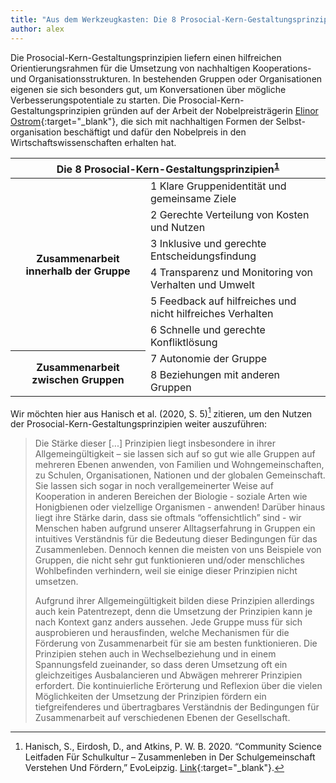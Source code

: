 ```yaml
---
title: "Aus dem Werkzeugkasten: Die 8 Prosocial-Kern-Gestaltungsprinzipien" 
author: alex
---
```


Die Prosocial-Kern-Gestaltungsprinzipien liefern einen hilfreichen Orientierungsrahmen für die Umsetzung von nachhaltigen Kooperations- und Organisationsstrukturen. In bestehenden Gruppen oder Organisationen eigenen sie sich besonders gut, um Konversationen über mögliche Verbesserungspotentiale zu starten. Die Prosocial-Kern-Gestaltungsprinzipien gründen auf der Arbeit der Nobelpreisträgerin [Elinor Ostrom](https://de.wikipedia.org/wiki/Elinor_Ostrom){:target="_blank"}, die sich mit nachhaltigen Formen der Selbst-organisation beschäftigt und dafür den Nobelpreis in den Wirtschaftswissenschaften erhalten hat. 

<table class="table table-bordered">
<thead>
  <tr>  
    <th colspan="2" scope="col" class="text-center">Die 8 Prosocial-Kern-Gestaltungsprinzipien<sup id="fnref:2" role="doc-noteref"><a href="#fn:1" class="footnote" rel="footnote">1</a></sup></th>
  </tr>
</thead>
<tbody>
  <tr>
    <th rowspan="6" scope="row">Zusammenarbeit innerhalb der Gruppe</th>
    <td>1 Klare Gruppenidentität und gemeinsame Ziele</td>
  </tr>
  <tr>
    <td>2 Gerechte Verteilung von Kosten und Nutzen</td>
  </tr>
  <tr>
    <td>3 Inklusive und gerechte Entscheidungsfindung</td>
  </tr>
  <tr>
    <td>4 Transparenz und Monitoring von Verhalten und Umwelt</td>
  </tr>
  <tr>
    <td>5 Feedback auf hilfreiches und nicht hilfreiches Verhalten</td>
  </tr>
  <tr>
    <td>6 Schnelle und gerechte Konfliktlösung</td>
  </tr>
  <tr>
    <th rowspan="2" scope="row">Zusammenarbeit zwischen Gruppen</th>
    <td>7 Autonomie der Gruppe</td>
  </tr>
  <tr>
    <td>8 Beziehungen mit anderen Gruppen</td>
  </tr>
</tbody>
</table>

Wir möchten hier aus Hanisch et al. (2020, S. 5)[^1] zitieren, um den Nutzen der Prosocial-Kern-Gestaltungsprinzipien weiter auszuführen:

> Die Stärke dieser [...] Prinzipien liegt insbesondere in ihrer Allgemeingültigkeit – sie lassen sich auf so gut wie alle Gruppen auf mehreren Ebenen anwenden, von Familien und Wohngemeinschaften, zu Schulen, Organisationen, Nationen und der globalen Gemeinschaft. Sie lassen sich sogar in noch verallgemeinerter Weise auf Kooperation in anderen Bereichen der Biologie - soziale Arten wie Honigbienen oder vielzellige Organismen - anwenden! Darüber hinaus liegt ihre Stärke darin, dass sie oftmals “offensichtlich” sind - wir Menschen haben aufgrund unserer Alltagserfahrung in Gruppen ein intuitives Verständnis für die Bedeutung dieser Bedingungen für das Zusammenleben. Dennoch kennen die meisten von uns Beispiele von Gruppen, die nicht sehr gut funktionieren und/oder menschliches Wohlbefinden verhindern, weil sie einige dieser Prinzipien nicht umsetzen. 
> 
> Aufgrund ihrer Allgemeingültigkeit bilden diese Prinzipien allerdings auch kein Patentrezept, denn die Umsetzung der Prinzipien kann je nach Kontext ganz anders aussehen. Jede Gruppe muss für sich ausprobieren und herausfinden, welche Mechanismen für die Förderung von Zusammenarbeit für sie am besten funktionieren. Die Prinzipien stehen auch in Wechselbeziehung und in einem Spannungsfeld zueinander, so dass deren Umsetzung oft ein gleichzeitiges Ausbalancieren und Abwägen mehrerer Prinzipien erfordert. Die kontinuierliche Erörterung und Reflexion über die vielen Möglichkeiten der Umsetzung der Prinzipien fördern ein tiefgreifenderes und übertragbares Verständnis der Bedingungen für Zusammenarbeit auf verschiedenen Ebenen der Gesellschaft.

[^1]: Hanisch, S., Eirdosh, D., and Atkins, P. W. B. 2020. “Community Science Leitfaden Für Schulkultur – Zusammenleben in Der Schulgemeinschaft Verstehen Und Fördern,” EvoLeipzig. [Link](http://CommunityScience.EvoLeipzig.de){:target="_blank"}.